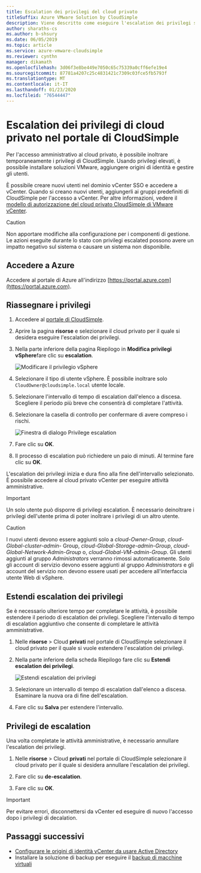 ```yaml
---
title: Escalation dei privilegi del cloud privato
titleSuffix: Azure VMware Solution by CloudSimple
description: Viene descritto come eseguire l'escalation dei privilegi sul cloud privato per le funzioni amministrative in vCenter
author: sharaths-cs
ms.author: b-shsury
ms.date: 06/05/2019
ms.topic: article
ms.service: azure-vmware-cloudsimple
ms.reviewer: cynthn
manager: dikamath
ms.openlocfilehash: 3d06f3e8be449e7050c65c75339a0cff6efe19e4
ms.sourcegitcommit: 87781a4207c25c4831421c7309c03fce5fb5793f
ms.translationtype: MT
ms.contentlocale: it-IT
ms.lasthandoff: 01/23/2020
ms.locfileid: "76544447"
---
```

# <a name="escalate-private-cloud-vcenter-privileges-from-the-cloudsimple-portal"></a>Escalation dei privilegi di cloud privato nel portale di CloudSimple

Per l'accesso amministrativo al cloud privato, è possibile inoltrare temporaneamente i privilegi di CloudSimple.  Usando privilegi elevati, è possibile installare soluzioni VMware, aggiungere origini di identità e gestire gli utenti.

È possibile creare nuovi utenti nel dominio vCenter SSO e accedere a vCenter.  Quando si creano nuovi utenti, aggiungerli ai gruppi predefiniti di CloudSimple per l'accesso a vCenter.  Per altre informazioni, vedere il [modello di autorizzazione del cloud privato CloudSimple di VMware vCenter](https://docs.azure.cloudsimple.com/learn-private-cloud-permissions/).

> [!CAUTION]
> Non apportare modifiche alla configurazione per i componenti di gestione. Le azioni eseguite durante lo stato con privilegi escalated possono avere un impatto negativo sul sistema o causare un sistema non disponibile.

## <a name="sign-in-to-azure"></a>Accedere a Azure

Accedere al portale di Azure all'indirizzo [https://portal.azure.com](https://portal.azure.com).

## <a name="escalate-privileges"></a>Riassegnare i privilegi

1. Accedere al [portale di CloudSimple](access-cloudsimple-portal.md).

2. Aprire la pagina **risorse** e selezionare il cloud privato per il quale si desidera eseguire l'escalation dei privilegi.

3. Nella parte inferiore della pagina Riepilogo in **Modifica privilegi vSphere**fare clic su **escalation**.

    ![Modificare il privilegio vSphere](media/escalate-private-cloud-privilege.png)

4. Selezionare il tipo di utente vSphere.  È possibile inoltrare solo `CloudOwner@cloudsimple.local` utente locale.

5. Selezionare l'intervallo di tempo di escalation dall'elenco a discesa. Scegliere il periodo più breve che consentirà di completare l'attività.

6. Selezionare la casella di controllo per confermare di avere compreso i rischi.

    ![Finestra di dialogo Privilege escalation](media/escalate-private-cloud-privilege-dialog.png)

7. Fare clic su **OK**.

8. Il processo di escalation può richiedere un paio di minuti. Al termine fare clic su **OK**.

L'escalation dei privilegi inizia e dura fino alla fine dell'intervallo selezionato.  È possibile accedere al cloud privato vCenter per eseguire attività amministrative.

> [!IMPORTANT]
> Un solo utente può disporre di privilegi escalation.  È necessario deinoltrare i privilegi dell'utente prima di poter inoltrare i privilegi di un altro utente.

> [!CAUTION]
> I nuovi utenti devono essere aggiunti solo a *cloud-Owner-Group*, *cloud-Global-cluster-admin-* Group, *cloud-Global-Storage-admin-Group*, *cloud-Global-Network-Admin-Group* o, *cloud-Global-VM-admin-Group*.  Gli utenti aggiunti al gruppo *Administrators* verranno rimossi automaticamente.  Solo gli account di servizio devono essere aggiunti al gruppo *Administrators* e gli account del servizio non devono essere usati per accedere all'interfaccia utente Web di vSphere.

## <a name="extend-privilege-escalation"></a>Estendi escalation dei privilegi

Se è necessario ulteriore tempo per completare le attività, è possibile estendere il periodo di escalation dei privilegi.  Scegliere l'intervallo di tempo di escalation aggiuntivo che consente di completare le attività amministrative.

1. Nelle **risorse** > Cloud **privati** nel portale di CloudSimple selezionare il cloud privato per il quale si vuole estendere l'escalation dei privilegi.

2. Nella parte inferiore della scheda Riepilogo fare clic su **Estendi escalation dei privilegi**.

    ![Estendi escalation dei privilegi](media/de-escalate-private-cloud-privilege.png)

3. Selezionare un intervallo di tempo di escalation dall'elenco a discesa. Esaminare la nuova ora di fine dell'escalation.

4. Fare clic su **Salva** per estendere l'intervallo.

## <a name="de-escalate-privileges"></a>Privilegi de escalation

Una volta completate le attività amministrative, è necessario annullare l'escalation dei privilegi.  

1. Nelle **risorse** > Cloud **privati** nel portale di CloudSimple selezionare il cloud privato per il quale si desidera annullare l'escalation dei privilegi.

2. Fare clic su **de-escalation**.

3. Fare clic su **OK**.

> [!IMPORTANT]
> Per evitare errori, disconnettersi da vCenter ed eseguire di nuovo l'accesso dopo i privilegi di decalation.

## <a name="next-steps"></a>Passaggi successivi

* [Configurare le origini di identità vCenter da usare Active Directory](https://docs.azure.cloudsimple.com/set-vcenter-identity/)
* Installare la soluzione di backup per eseguire il [backup di macchine virtuali](https://docs.azure.cloudsimple.com/backup-workloads-veeam/)